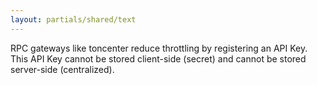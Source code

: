 ```yaml
---
layout: partials/shared/text
---
```


RPC gateways like toncenter reduce throttling by registering an API Key. This API Key cannot be stored client-side (secret) and cannot be stored server-side (centralized).
